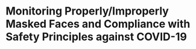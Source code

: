 # Monitoring Properly/Improperly Masked Faces and Compliance with Safety Principles against COVID-19
